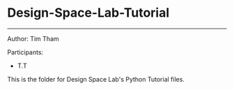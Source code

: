 # Design-Space-Lab-Tutorial
--- 
Author: Tim Tham

Participants: 

- T.T

This is the folder for Design Space Lab's Python Tutorial files. 

